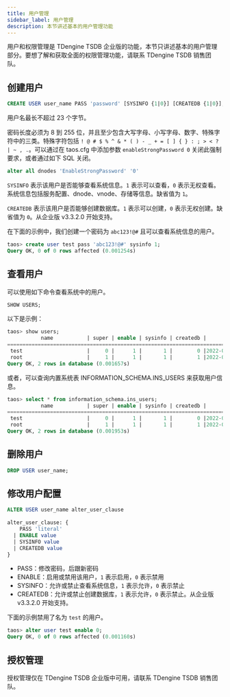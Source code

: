 ```yaml
---
title: 用户管理
sidebar_label: 用户管理
description: 本节讲述基本的用户管理功能
---
```


用户和权限管理是 TDengine TSDB 企业版的功能，本节只讲述基本的用户管理部分。要想了解和获取全面的权限管理功能，请联系 TDengine TSDB 销售团队。

## 创建用户

```sql
CREATE USER user_name PASS 'password' [SYSINFO {1|0}] [CREATEDB {1|0}];
```

用户名最长不超过 23 个字节。

密码长度必须为 8 到 255 位，并且至少包含大写字母、小写字母、数字、特殊字符中的三类。特殊字符包括 `! @ # $ % ^ & * ( ) - _ + = [ ] { } : ; > < ? | ~ , .`。可以通过在 taos.cfg 中添加参数 `enableStrongPassword 0` 关闭此强制要求，或者通过如下 SQL 关闭。
```sql
alter all dnodes 'EnableStrongPassword' '0'
```

`SYSINFO` 表示该用户是否能够查看系统信息。`1` 表示可以查看，`0` 表示无权查看。系统信息包括服务配置、dnode、vnode、存储等信息。缺省值为 `1`。

`CREATEDB` 表示该用户是否能够创建数据库。`1` 表示可以创建，`0` 表示无权创建。缺省值为 `0`。从企业版 v3.3.2.0 开始支持。

在下面的示例中，我们创建一个密码为 `abc123!@#` 且可以查看系统信息的用户。 

```sql
taos> create user test pass 'abc123!@#' sysinfo 1;
Query OK, 0 of 0 rows affected (0.001254s)
```

## 查看用户

可以使用如下命令查看系统中的用户。

```sql
SHOW USERS;
```

以下是示例：

```sql
taos> show users;
           name           | super | enable | sysinfo | createdb |       create_time      | allowed_host |
=========================================================================================================
 test                     |     0 |      1 |       1 |        0 |2022-08-29 15:10:27.315 | 127.0.0.1    |
 root                     |     1 |      1 |       1 |        1 |2022-08-29 15:03:34.710 | 127.0.0.1    |
Query OK, 2 rows in database (0.001657s)
```

或者，可以查询内置系统表 INFORMATION_SCHEMA.INS_USERS 来获取用户信息。

```sql
taos> select * from information_schema.ins_users;
           name           | super | enable | sysinfo | createdb |       create_time      | allowed_host |
=========================================================================================================
 test                     |     0 |      1 |       1 |        0 |2022-08-29 15:10:27.315 | 127.0.0.1    |
 root                     |     1 |      1 |       1 |        1 |2022-08-29 15:03:34.710 | 127.0.0.1    |
Query OK, 2 rows in database (0.001953s)
```

## 删除用户

```sql
DROP USER user_name;
```

## 修改用户配置

```sql
ALTER USER user_name alter_user_clause
 
alter_user_clause: {
    PASS 'literal'
  | ENABLE value
  | SYSINFO value
  | CREATEDB value
}
```

- PASS：修改密码，后跟新密码
- ENABLE：启用或禁用该用户，`1` 表示启用，`0` 表示禁用
- SYSINFO：允许或禁止查看系统信息，`1` 表示允许，`0` 表示禁止
- CREATEDB：允许或禁止创建数据库，`1` 表示允许，`0` 表示禁止。从企业版 v3.3.2.0 开始支持。

下面的示例禁用了名为 `test` 的用户。

```sql
taos> alter user test enable 0;
Query OK, 0 of 0 rows affected (0.001160s)
```

## 授权管理

授权管理仅在 TDengine TSDB 企业版中可用，请联系 TDengine TSDB 销售团队。